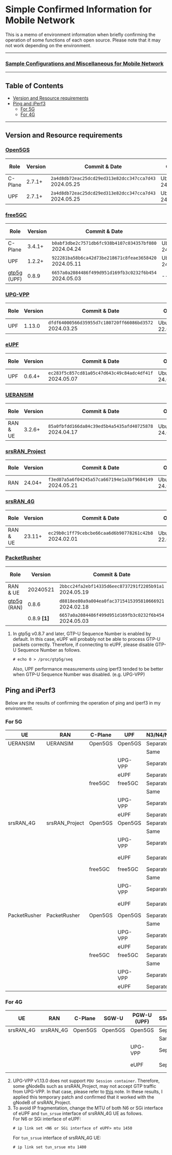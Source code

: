 # Simple Confirmed Information for Mobile Network

This is a memo of environment information when briefly confirming the operation of some functions of each open source. Please note that it may not work depending on the environment.

---

### [Sample Configurations and Miscellaneous for Mobile Network](https://github.com/s5uishida/sample_config_misc_for_mobile_network)

---

<a id="toc"></a>

## Table of Contents

- [Version and Resource requirements](#version_resource)
- [Ping and iPerf3](#ping_iperf3)
  - [For 5G](#5g)
  - [For 4G](#4g)

---
<a id="version_resource"></a>

## Version and Resource requirements

### [Open5GS](https://github.com/open5gs/open5gs)

| Role | Version | Commit & Date | OS | CPU<br>(Min) | Mem<br>(Min) | HDD<br>(Min) |
| --- | --- | --- | --- | --- | --- | --- |
| C-Plane | 2.7.1+ | `2a4d8db72eac25dcd29ed313e82dcc347cca7d43`<br>2024.05.25 | Ubuntu<br>24.04 | 1 | 2GB | 20GB |
| UPF | 2.7.1+ | `2a4d8db72eac25dcd29ed313e82dcc347cca7d43`<br>2024.05.25 | Ubuntu<br>24.04 | 1 | 1GB | 20GB |

### [free5GC](https://github.com/free5gc/free5gc)

| Role | Version | Commit & Date | OS | CPU<br>(Min) | Mem<br>(Min) | HDD<br>(Min) |
| --- | --- | --- | --- | --- | --- | --- |
| C-Plane | 3.4.1+ | `b0abf3dbe2c7571db6fc938b4107c034357bf080`<br>2024.04.24 | Ubuntu<br>24.04 | 1 | 2GB | 20GB |
| UPF | 1.2.2+ | `922281ba58b6ca42d73be218671c8feae3658420`<br>2024.05.11 | Ubuntu<br>24.04 | 1 | 1GB | 20GB |
| [gtp5g](https://github.com/free5gc/gtp5g)<br>(UPF) | 0.8.9 | `6657a0a2084486f499d951d169fb3c0232f6b454`<br>2024.05.03 | -- | -- | -- | -- |

### [UPG-VPP](https://github.com/travelping/upg-vpp)

| Role | Version | Commit & Date | OS | CPU<br>(Min) | Mem<br>(Min) | HDD<br>(Min) |
| --- | --- | --- | --- | --- | --- | --- |
| UPF | 1.13.0 | `dfdf64000566d35955d7c180720ff66086bd3572`<br>2024.03.25 | Ubuntu<br>22.04 | 2 | 8GB | 20GB |

### [eUPF](https://github.com/edgecomllc/eupf)

| Role | Version | Commit & Date | OS | CPU<br>(Min) | Mem<br>(Min) | HDD<br>(Min) |
| --- | --- | --- | --- | --- | --- | --- |
| UPF | 0.6.4+ | `ec283f5c857cd81a05c47d643c49c84adc4df41f`<br>2024.05.07 | Ubuntu<br>24.04 | 1 | 2GB | 20GB |

### [UERANSIM](https://github.com/aligungr/UERANSIM)

| Role | Version | Commit & Date | OS | CPU<br>(Min) | Mem<br>(Min) | HDD<br>(Min) |
| --- | --- | --- | --- | --- | --- | --- |
| RAN & UE | 3.2.6+ | `85a0fbfdd166da84c39ed5b4a5435afd40725878`<br>2024.04.17 | Ubuntu<br>24.04 | 1 | 1GB | 10GB |

### [srsRAN_Project](https://github.com/srsran/srsRAN_Project)

| Role | Version | Commit & Date | OS | CPU<br>(Min) | Mem<br>(Min) | HDD<br>(Min) |
| --- | --- | --- | --- | --- | --- | --- |
| RAN | 24.04+ | `f3ed07a5a6f04245a57ca667194e1a3bf9684149`<br>2024.05.21 | Ubuntu<br>24.04 | 2 | 4GB | 10GB |

### [srsRAN_4G](https://github.com/srsran/srsRAN_4G)

| Role | Version | Commit & Date | OS | CPU<br>(Min) | Mem<br>(Min) | HDD<br>(Min) |
| --- | --- | --- | --- | --- | --- | --- |
| RAN & UE | 23.11+ | `ec29b0c1ff79cebcbe66caa6d6b90778261c42b8`<br>2024.02.01 | Ubuntu<br>22.04 | 1 | 2GB | 10GB |

### [PacketRusher](https://github.com/HewlettPackard/PacketRusher)

| Role | Version | Commit & Date | OS | CPU<br>(Min) | Mem<br>(Min) | HDD<br>(Min) |
| --- | --- | --- | --- | --- | --- | --- |
| RAN & UE | 20240521 | `2bbcc24fa2ebf14335d6eec8737291f2205b91a1`<br>2024.05.19 | Ubuntu<br>24.04 | 1 | 1GB | 10GB |
| [gtp5g](https://github.com/free5gc/gtp5g)<br>(RAN) | 0.8.6 | `d8818ee80a9a004ea0fac3715415395810666921`<br>2024.02.18 | -- | -- | -- | -- |
|| 0.8.9 **[1]** | `6657a0a2084486f499d951d169fb3c0232f6b454`<br>2024.05.03 | -- | -- | -- | -- |

1. In gtp5g v0.8.7 and later, GTP-U Sequence Number is enabled by default. In this case, eUPF will probably not be able to process GTP-U packets correctly. Therefore, if connecting to eUPF, please disable GTP-U Sequence Number as follows.
   
   ```
   # echo 0 > /proc/gtp5g/seq
   ```
   Also, UPF performance measurements using iperf3 tended to be better when GTP-U Sequence Number was disabled. (e.g. UPG-VPP)

<a id="ping_iperf3"></a>

## Ping and iPerf3

Below are the results of confirming the operation of ping and iperf3 in my environment.

<a id="5g"></a>

### For 5G

| UE | RAN | C-Plane | UPF | N3/N4/N6 | Ping | iPerf3 |
| --- | --- | --- | --- | --- | --- | --- |
| UERANSIM | UERANSIM | Open5GS | Open5GS | Separate | OK | OK |
| | | | | Same | OK | OK |
| | | | UPG-VPP | Separate | OK | OK |
| | | | eUPF | Separate | OK | OK |
| | | free5GC | free5GC | Separate | OK | OK |
| | | | | Same | OK | OK |
| | | | UPG-VPP | Separate | OK | OK |
| | | | eUPF | Separate | OK | OK |
| srsRAN_4G | srsRAN_Project | Open5GS | Open5GS | Separate | OK | OK |
| | | | | Same | OK | OK |
| | | | UPG-VPP | Separate | OK **[2]** | OK **[2]** |
| | | | eUPF | Separate | OK | OK **[3]** |
| | | free5GC | free5GC | Separate | OK | OK |
| | | | | Same | OK | OK |
| | | | UPG-VPP | Separate | OK **[2]** | OK **[2]** |
| | | | eUPF | Separate | OK | OK **[3]** |
| PacketRusher | PacketRusher | Open5GS | Open5GS | Separate | OK | OK |
| | | | | Same | OK | OK |
| | | | UPG-VPP | Separate | OK | OK |
| | | | eUPF | Separate | OK | OK |
| | | free5GC | free5GC | Separate | OK | OK |
| | | | | Same | OK | OK |
| | | | UPG-VPP | Separate | OK | OK |
| | | | eUPF | Separate | OK | OK |

<a id="4g"></a>

### For 4G

| UE | RAN | C-Plane | SGW-U | PGW-U (UPF) | S5u/Sxb/SGi | Ping | iPerf3 |
| --- | --- | --- | --- | --- | --- | --- | --- |
| srsRAN_4G | srsRAN_4G | Open5GS | Open5GS | Open5GS | Separate | OK | OK |
| | | | | | Same | OK | OK |
| | | | | UPG-VPP | Separate | OK | OK |
| | | | | eUPF | Separate | OK | OK **[3]** |

2. UPG-VPP v1.13.0 does not support `PDU Session container`. Therefore, some gNodeBs such as srsRAN_Project, may not accept GTP traffic from UPG-VPP. In that case, please refer to [this](https://github.com/s5uishida/install_vpp_upf_dpdk/tree/main#build-upg-vpp-v1130) note. In these results, I applied this temporary patch and confirmed that it worked with the gNodeB of srsRAN_Project.
3. To avoid IP fragmentation, change the MTU of both N6 or SGi interface of eUPF and `tun_srsue` interface of srsRAN_4G UE as follows.  
   For N6 or SGi interface of eUPF:
   ```
   # ip link set <N6 or SGi interface of eUPF> mtu 1450
   ```
   For `tun_srsue` interface of srsRAN_4G UE:
   ```
   # ip link set tun_srsue mtu 1400
   ```
